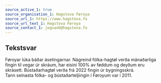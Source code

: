 ```yaml
---
source_active_1: true
source_organisation_1: Hagstova Føroya
source_url_1: https://www.hagstova.fo
source_url_text_1: Hagstova Føroya
source_contact_1: jogvanb@hagstova.fo
---
```

## Tekstsvar  
Føroyar lúka báðar ásetingarnar. Nágreind fólka-hagtøl verða mánaðarliga fingin til vegar úr skráum, har eisini 100% av føddum og deyðum eru skrásett. Bústaðarhagtøl verða frá 2022 fingin úr bygningsskrá.  
Tann seinasta fólka- og bústaðarteljiingin í Føroyum var í 2011.
